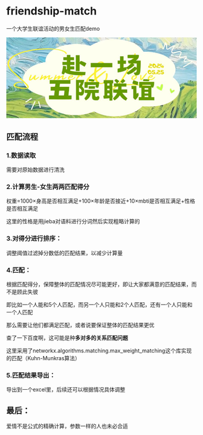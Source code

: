 # friendship-match
一个大学生联谊活动的男女生匹配demo

![match](.\match.jpg)

## 匹配流程

### 1.数据读取

需要对原始数据进行清洗

### 2.计算男生-女生两两匹配得分

权重=1000×身高是否相互满足+100×年龄是否接近+10×mbti是否相互满足+性格是否相互满足

这里的性格是用jieba对语料进行分词然后实现粗略计算的

### 3.对得分进行排序：

调整阈值过滤掉分数低的匹配结果，以减少计算量

### 4.匹配：

根据匹配得分，保障整体的匹配情况尽可能更好，即让大家都满意的匹配结果，而不是顾此失彼

即比如一个人能和5个人匹配，而另一个人只能和2个人匹配，还有一个人只能和一个人匹配

那么需要让他们都满足匹配，或者说要保证整体的匹配结果更优

查了一下百度啊，这可能是种**多对多的关系匹配问题**

这里采用了networkx.algorithms.matching.max_weight_matching这个库实现的匹配（Kuhn-Munkras算法）

### 5.匹配结果导出：

导出到一个excel里，后续还可以根据情况具体调整



## 最后：

爱情不是公式的精确计算，参数一样的人也未必合适
